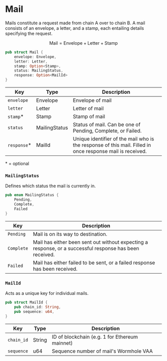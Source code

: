 # Mail

Mails constitute a request made from chain A over to chain B. A mail consists of an envelope, a letter, and a stamp, each entailing details specifying the request.&#x20;

$$
\text{Mail} = \text{Envelope}+\text{Letter}+\text{Stamp}
$$

```rust
pub struct Mail {
    envelope: Envelope, 
    letter: Letter, 
    stamp: Option<Stamp>, 
    status: MailingStatus, 
    response: Option<MailId> 
}
```

| Key          | Type          | Description                                                                                                |
| ------------ | ------------- | ---------------------------------------------------------------------------------------------------------- |
| `envelope`   | Envelope      | Envelope of mail                                                                                           |
| `letter`     | Letter        | Letter of mail                                                                                             |
| `stamp`\*    | Stamp         | Stamp of mail                                                                                              |
| `status`     | MailingStatus | Status of mail. Can be one of Pending, Complete, or Failed.                                                |
| `response`\* | MailId        | Unique identifier of the mail who is the response of this mail. Filled in once response mail is received.  |

\* = optional

### `MailingStatus`

Defines which status the mail is currently in.&#x20;

```rust
pub enum MailingStatus {
    Pending, 
    Complete, 
    Failed
}
```

| Key        | Description                                                                                              |
| ---------- | -------------------------------------------------------------------------------------------------------- |
| `Pending`  | Mail is on its way to destination.                                                                       |
| `Complete` | Mail has either been sent out without expecting a response, or a successful response has been received.  |
| `Failed`   | Mail has either failed to be sent, or a failed response has been received.                               |



### `MailId`

Acts as a unique key for individual mails.&#x20;

```rust
pub struct MailId {
    pub chain_id: String, 
    pub sequence: u64, 
}
```

| Key        | Type   | Description                                    |
| ---------- | ------ | ---------------------------------------------- |
| `chain_id` | String | ID of blockchain (e.g. 1 for Ethereum mainnet) |
| `sequence` | u64    | Sequence number of mail's Wormhole VAA         |


